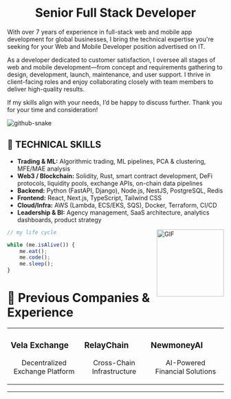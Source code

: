 <div align="center" >  
  <br><br>  
  <h1>Senior Full Stack Developer</h1>
</div>

With over 7 years of experience in full-stack web and mobile app development for global businesses, I bring the technical expertise you're seeking for your Web and Mobile Developer position advertised on IT.

As a developer dedicated to customer satisfaction, I oversee all stages of web and mobile development—from concept and requirements gathering to design, development, launch, maintenance, and user support. I thrive in client-facing roles and enjoy collaborating closely with team members to deliver high-quality results.

If my skills align with your needs, I’d be happy to discuss further. 
Thank you for your time and consideration!


<picture>
  <source media="(prefers-color-scheme: dark)" srcset="https://raw.githubusercontent.com/tobiasmeyhoefer/tobiasmeyhoefer/output/github-snake-dark.svg" />
  <source media="(prefers-color-scheme: light)" srcset="https://raw.githubusercontent.com/tobiasmeyhoefer/tobiasmeyhoefer/output/github-snake.svg" />
  <img alt="github-snake" src="https://raw.githubusercontent.com/tobiasmeyhoefer/tobiasmeyhoefer/output/github-snake.svg" />
</picture>


## 🔧 TECHNICAL SKILLS

- **Trading & ML:** Algorithmic trading, ML pipelines, PCA & clustering, MFE/MAE analysis
- **Web3 / Blockchain:** Solidity, Rust, smart contract development, DeFi protocols, liquidity pools, exchange APIs, on-chain data pipelines
- **Backend:** Python (FastAPI, Django), Node.js, NestJS, PostgreSQL, Redis
- **Frontend:** React, Next.js, TypeScript, Tailwind CSS
- **Cloud/Infra:** AWS (Lambda, ECS/EKS, SQS), Docker, Terraform, CI/CD
- **Leadership & BI:** Agency management, SaaS architecture, analytics dashboards, product strategy

<img align="right" alt="GIF" width="156px" height="156px"  src="https://github.com/abhisheknaiidu/abhisheknaiidu/blob/master/code.gif?raw=true" />

```js
// my life cycle

while (me.isAlive()) {
    me.eat();
    me.code();
    me.sleep();
}
```


# 🏢 Previous Companies & Experience

<table border="0">
 <tr>
    <td>
    <p align="center">
      <h3>Vela Exchange</h3>
      <p align="center">Decentralized Exchange Platform</p>
    </p>
  </td>
  <td>
    <p align="center">
      <h3>RelayChain</h3>
      <p align="center">Cross-Chain Infrastructure</p>
    </p>
  </td>
  <td>
    <p align="center">
      <h3>NewmoneyAI</h3>
      <p align="center">AI-Powered Financial Solutions</p>
    </p>
  </td>
 </tr>
</table>

---

